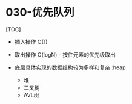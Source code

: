 # 030-优先队列

[TOC]

- 插入操作 O(1)
- 取出操作 O(logN) - 按住元素的优先级取出

- 底层具体实现的数据结构较为多样和复杂 :heap
  - 堆
  - 二叉树
  - AVL树